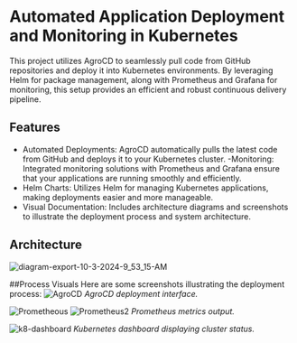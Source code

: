 
# Automated Application Deployment and Monitoring in Kubernetes

This project utilizes AgroCD to seamlessly pull code from GitHub repositories and deploy it into Kubernetes environments. By leveraging Helm for package management, along with Prometheus and Grafana for monitoring, this setup provides an efficient and robust continuous delivery pipeline.



## Features

- Automated Deployments: AgroCD automatically pulls the latest code from GitHub and deploys it to your Kubernetes cluster.
-Monitoring: Integrated monitoring solutions with Prometheus and Grafana ensure that your applications are running smoothly and efficiently.
- Helm Charts: Utilizes Helm for managing Kubernetes applications, making deployments easier and more manageable.
- Visual Documentation: Includes architecture diagrams and screenshots to illustrate the deployment process and system architecture.


## Architecture
![diagram-export-10-3-2024-9_53_15-AM](https://github.com/user-attachments/assets/93e5fef2-2bc8-4711-8404-bf0f7b2c1526)

##Process Visuals
Here are some screenshots illustrating the deployment process:
![AgroCD](https://github.com/user-attachments/assets/f57c41ae-c8f2-4ec8-a951-df483b95617b)
*AgroCD deployment interface.*


![Prometheous](https://github.com/user-attachments/assets/75d6d773-6910-4aef-91ee-484cea57b909)
![Prometheus2](https://github.com/user-attachments/assets/f6ce0174-6617-4bdc-a1ca-765aaea59a2f)
*Prometheus metrics output.*


![k8-dashboard](https://github.com/user-attachments/assets/3b73d59a-3eda-4c29-9b3d-149d30a66149)
*Kubernetes dashboard displaying cluster status.*


